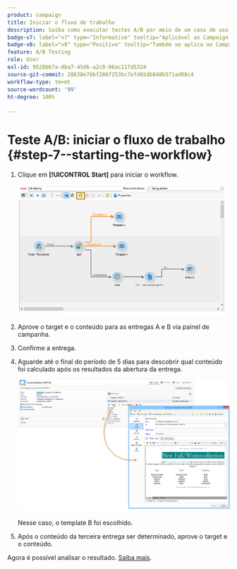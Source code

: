 ```yaml
---
product: campaign
title: Iniciar o fluxo de trabalho
description: Saiba como executar testes A/B por meio de um caso de uso dedicado
badge-v7: label="v7" type="Informative" tooltip="Aplicável ao Campaign Classic v7"
badge-v8: label="v8" type="Positive" tooltip="Também se aplica ao Campaign v8"
feature: A/B Testing
role: User
exl-id: 9528b67a-8ba7-45d6-a2c0-06ac117d5324
source-git-commit: 28638e76bf286f253bc7efd02db848b571ad88c4
workflow-type: tm+mt
source-wordcount: '99'
ht-degree: 100%

---
```


# Teste A/B: iniciar o fluxo de trabalho {#step-7--starting-the-workflow}



1. Clique em **[!UICONTROL Start]** para iniciar o workflow.

   ![](assets/use_case_abtesting_startwkfl_001.png)

1. Aprove o target e o conteúdo para as entregas A e B via painel de campanha.
1. Confirme a entrega.
1. Aguarde até o final do período de 5 dias para descobrir qual conteúdo foi calculado após os resultados da abertura da entrega.

   ![](assets/use_case_abtesting_startwkfl_002.png)

   Nesse caso, o template B foi escolhido.

1. Após o conteúdo da terceira entrega ser determinado, aprove o target e o conteúdo.

Agora é possível analisar o resultado. [Saiba mais](a-b-testing-uc-analyzing.md).
